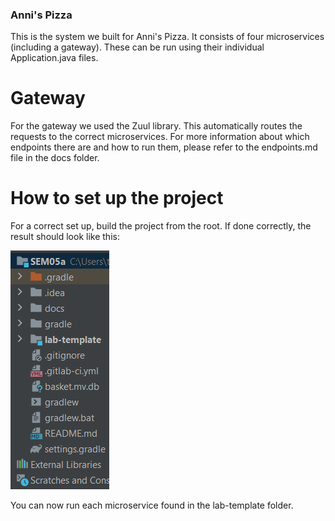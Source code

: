 ### Anni's Pizza

This is the system we built for Anni's Pizza.
It consists of four microservices (including a gateway). These can be run using their individual Application.java files.

# Gateway
For the gateway we used the Zuul library. This automatically routes the requests to the correct microservices. For more 
information about which endpoints there are and how to run them, please refer to the endpoints.md file in the docs
folder.

# How to set up the project
For a correct set up, build the project from the root. If done correctly, the result should look like this:

![img.png](img.png)

You can now run each microservice found in the lab-template folder.